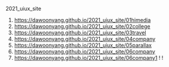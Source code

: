 2021_uiux_site
1. https://dawoonyang.github.io/2021_uiux_site/01himedia
2. https://dawoonyang.github.io/2021_uiux_site/02college
3. https://dawoonyang.github.io/2021_uiux_site/03travel
4. https://dawoonyang.github.io/2021_uiux_site/04company
5. https://dawoonyang.github.io/2021_uiux_site/05parallax
6. https://dawoonyang.github.io/2021_uiux_site/06company
7. https://dawoonyang.github.io/2021_uiux_site/06company1
!
!

